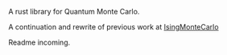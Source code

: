 A rust library for Quantum Monte Carlo.

A continuation and rewrite of previous work at [IsingMonteCarlo](https://github.com/Renmusxd/IsingMonteCarlo)

Readme incoming.
